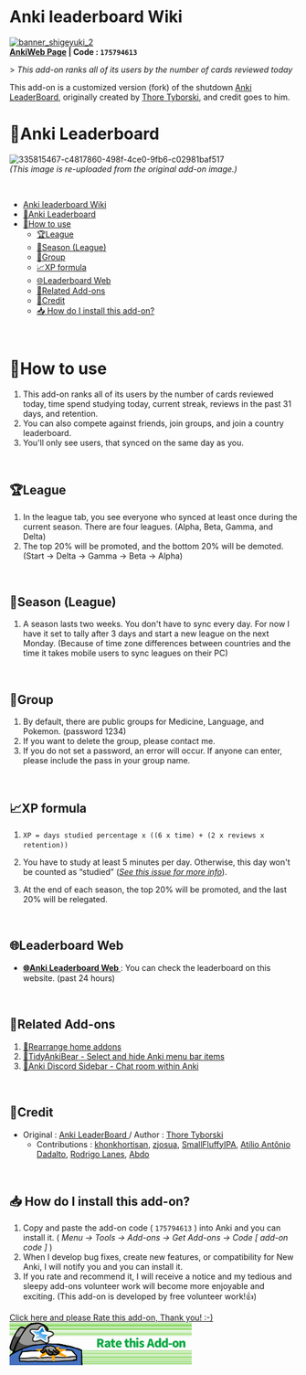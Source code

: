 # Anki leaderboard Wiki

[![banner_shigeyuki_2](https://github.com/shigeyukey/Pokemanki-Gold/assets/124401518/8408c164-e95c-4e40-98c1-393b03e04bcb)](http://patreon.com/Shigeyuki)   <br>
**[AnkiWeb Page](https://ankiweb.net/shared/info/175794613) | Code : `175794613`**

\> *This add-on ranks all of its users by the number of cards reviewed today*

This add-on is a customized version (fork) of the shutdown [Anki LeaderBoard](https://github.com/ThoreBor/Anki_Leaderboard), originally created by [Thore Tyborski](https://github.com/ThoreBor), and credit goes to him.


# 🏅Anki Leaderboard

![335815467-c4817860-498f-4ce0-9fb6-c02981baf517](https://github.com/shigeyukey/my_addons/assets/124401518/3484b23a-7242-4525-99d4-58a2fb833002)<br>
*(This image is re-uploaded from the original add-on image.)*<br>

<br>

- [Anki leaderboard Wiki](#anki-leaderboard-wiki)
- [🏅Anki Leaderboard](#anki-leaderboard)
- [📖How to use](#how-to-use)
  - [🏆League](#league)
  - [📅Season (League)](#season-league)
  - [👥Group](#group)
  - [📈XP formula](#xp-formula)
  - [🌐Leaderboard Web](#leaderboard-web)
  - [🔗Related Add-ons](#related-add-ons)
  - [💖Credit](#credit)
  - [📥 How do I install this add-on?](#-how-do-i-install-this-add-on)

<br>


# 📖How to use

1. This add-on ranks all of its users by the number of cards reviewed today, time spend studying today, current streak, reviews in the past 31 days, and retention.
1. You can also compete against friends, join groups, and join a country leaderboard.
1. You'll only see users, that synced on the same day as you.
<br>

## 🏆League
1. In the league tab, you see everyone who synced at least once during the current season. There are four leagues. (Alpha, Beta, Gamma, and Delta)
1. The top 20% will be promoted, and the bottom 20% will be demoted. (Start -> Delta -> Gamma -> Beta -> Alpha)
<br>

## 📅Season (League)
1. A season lasts two weeks. You don't have to sync every day. For now I have it set to tally after 3 days and start a new league on the next Monday. (Because of time zone differences between countries and the time it takes mobile users to sync leagues on their PC)
<br>

## 👥Group
1.  By default, there are public groups for Medicine, Language, and Pokemon. (password 1234)<br>
1.  If you want to delete the group, please contact me.<br>
1.  If you do not set a password, an error will occur. If anyone can enter, please include the pass in your group name.<br>
<br>

## 📈XP formula
1. <code>XP = days studied percentage x ((6 x time) + (2 x reviews x retention)) </code>

1. You have to study at least 5 minutes per day. Otherwise, this day won't be counted as “studied”
(<i><a href="https://github.com/ThoreBor/Anki_Leaderboard/issues/122">See this issue for more info</a></i>).
1. At the end of each season, the top 20% will be promoted, and the last 20% will be relegated.
<br>

## 🌐Leaderboard Web
 * **<a href="https://shigeyuki.pythonanywhere.com/">🌐Anki Leaderboard Web </a>** : You can check the leaderboard on this website. (past 24 hours)<br>

<br>

<!--
# Config

## Account

### Sign-up
#### Sign-up
#### Log-in
#### Delete account
#### Log-out
#### Change user name

### Bio



## Settings

### Country

* The next day starts
* Sort by:
* Default Leaderboard
* 

## Groups

## Friends

## Hidden Users

## others



# Others

-->

## 🔗Related Add-ons

1. <a href="https://ankiweb.net/shared/info/1797615099">📌Rearrange home addons </a><br>
1. <a href="https://ankiweb.net/shared/info/906950015">🐻TidyAnkiBear - Select and hide Anki menu bar items</a><br>
1. <a href="https://ankiweb.net/shared/info/33855257">📱Anki Discord Sidebar - Chat room within Anki</a><br>
<br>

## 💖Credit
   * Original : [ Anki LeaderBoard ](https://github.com/ThoreBor/Anki_Leaderboard) / Author : [Thore Tyborski](https://github.com/ThoreBor)<br>
     * Contributions :
<a href="https://github.com/khonkhortisan"> khonkhortisan</a>,
<a href="https://github.com/zjosua">zjosua</a>,
<a href="https://www.reddit.com/user/SmallFluffyIPA/">SmallFluffyIPA</a>,
<a href="https://github.com/AtilioA">Atílio Antônio Dadalto</a>,
<a href="https://github.com/rodrigolanes">Rodrigo Lanes</a>,
<a href="https://github.com/abdnh">Abdo</a>


<br>


## 📥 How do I install this add-on?
1. Copy and paste the add-on code ( `175794613` )  into Anki and you can install it. ( *Menu -> Tools -> Add-ons -> Get Add-ons -> Code \[ add-on code ]* )
2. When I develop bug fixes, create new features, or compatibility for New Anki, I will notify you and you can install it.
3. If you rate and recommend it, I will receive a notice and my tedious and sleepy add-ons volunteer work will become more enjoyable and exciting. (This add-on is developed by free volunteer work!👍️)

[Click here and please Rate this add-on, Thank you! :-) <br>
 ![Please rate this](https://raw.githubusercontent.com/shigeyukey/my_addons/main/media_files/rate_this.gif)](https://ankiweb.net/shared/review/175794613)

